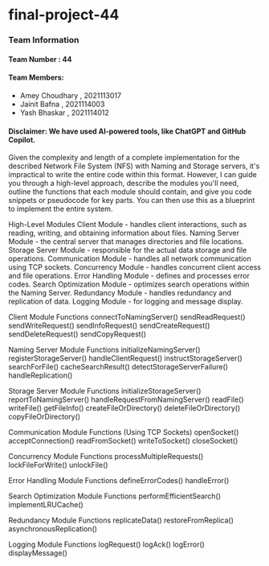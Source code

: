 # final-project-44

### Team Information

#### Team Number : 44
#### Team Members:

- Amey Choudhary , 2021113017
- Jainit Bafna ,  2021114003
- Yash Bhaskar ,  2021114012

#### Disclaimer: We have used AI-powered tools, like ChatGPT and GitHub Copilot.

Given the complexity and length of a complete implementation for the described Network File System (NFS) with Naming and Storage servers, it's impractical to write the entire code within this format. However, I can guide you through a high-level approach, describe the modules you'll need, outline the functions that each module should contain, and give you code snippets or pseudocode for key parts. You can then use this as a blueprint to implement the entire system.


High-Level Modules
Client Module - handles client interactions, such as reading, writing, and obtaining information about files.
Naming Server Module - the central server that manages directories and file locations.
Storage Server Module - responsible for the actual data storage and file operations.
Communication Module - handles all network communication using TCP sockets.
Concurrency Module - handles concurrent client access and file operations.
Error Handling Module - defines and processes error codes.
Search Optimization Module - optimizes search operations within the Naming Server.
Redundancy Module - handles redundancy and replication of data.
Logging Module - for logging and message display.


Client Module Functions
connectToNamingServer()
sendReadRequest()
sendWriteRequest()
sendInfoRequest()
sendCreateRequest()
sendDeleteRequest()
sendCopyRequest()


Naming Server Module Functions
initializeNamingServer()
registerStorageServer()
handleClientRequest()
instructStorageServer()
searchForFile()
cacheSearchResult()
detectStorageServerFailure()
handleReplication()


Storage Server Module Functions
initializeStorageServer()
reportToNamingServer()
handleRequestFromNamingServer()
readFile()
writeFile()
getFileInfo()
createFileOrDirectory()
deleteFileOrDirectory()
copyFileOrDirectory()


Communication Module Functions (Using TCP Sockets)
openSocket()
acceptConnection()
readFromSocket()
writeToSocket()
closeSocket()



Concurrency Module Functions
processMultipleRequests()
lockFileForWrite()
unlockFile()



Error Handling Module Functions
defineErrorCodes()
handleError()



Search Optimization Module Functions
performEfficientSearch()
implementLRUCache()



Redundancy Module Functions
replicateData()
restoreFromReplica()
asynchronousReplication()



Logging Module Functions
logRequest()
logAck()
logError()
displayMessage()
